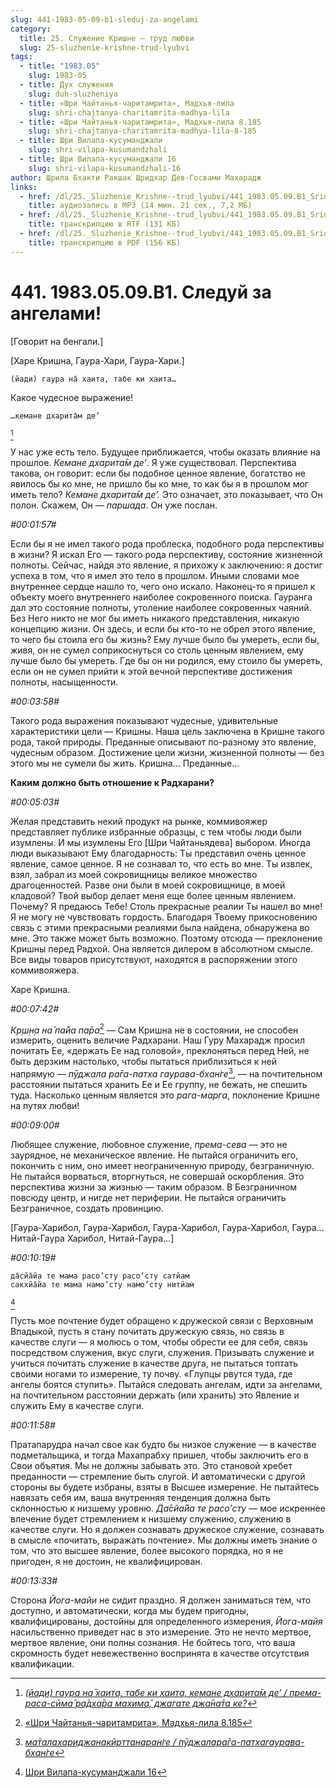 ```yaml
---
slug: 441-1983-05-09-b1-sleduj-za-angelami
category:
  title: 25. Служение Кришне — труд любви
  slug: 25-sluzhenie-krishne-trud-lyubvi
tags:
  - title: "1983.05"
    slug: 1983-05
  - title: Дух служения
    slug: duh-sluzheniya
  - title: «Шри Чайтанья-чаритамрита», Мадхья-лила
    slug: shri-chajtanya-charitamrita-madhya-lila
  - title: «Шри Чайтанья-чаритамрита», Мадхья-лила 8.185
    slug: shri-chajtanya-charitamrita-madhya-lila-8-185
  - title: Шри Вилапа-кусуманджали
    slug: shri-vilapa-kusumandzhali
  - title: Шри Вилапа-кусуманджали 16
    slug: shri-vilapa-kusumandzhali-16
author: Шрила Бхакти Ракшак Шридхар Дев-Госвами Махарадж
links:
  - href: /dl/25._Sluzhenie_Krishne--trud_lyubvi/441_1983.05.09.B1_SridharMj_Sleduy_za_angelami.mp3
    title: аудиозапись в MP3 (14 мин. 21 сек., 7,2 МБ)
  - href: /dl/25._Sluzhenie_Krishne--trud_lyubvi/441_1983.05.09.B1_SridharMj_Sleduy_za_angelami.rtf
    title: транскрипцию в RTF (131 КБ)
  - href: /dl/25._Sluzhenie_Krishne--trud_lyubvi/441_1983.05.09.B1_SridharMj_Sleduy_za_angelami.pdf
    title: транскрипцию в PDF (156 КБ)
---
```


# 441. 1983.05.09.B1. Следуй за ангелами!

[Говорит на бенгали.]

[Харе Кришна, Гаура-Хари, Гаура-Хари.]

    (йади) гаура на̄ хаита, табе ки хаита…

Какое чудесное выражение!

    …кемане дхарита̄м де’
[^_ftn1]

У нас уже есть тело. Будущее приближается, чтобы оказать влияние на прошлое. *Кемане дхарита̄м де’*. Я уже существовал. Перспектива такова, он говорит: если бы подобное ценное явление, богатство не явилось бы ко мне, не пришло бы ко мне, то как бы я в прошлом мог иметь тело? *Кемане дхарита̄м де’.* Это означает, это показывает, что Он полон. Скажем, Он — *паршада*. Он уже послан.

*#00:01:57#*

Если бы я не имел такого рода проблеска, подобного рода перспективы в жизни? Я искал Его — такого рода перспективу, состояние жизненной полноты. Сейчас, найдя это явление, я прихожу к заключению: я достиг успеха в том, что я имел это тело в прошлом. Иными словами мое внутреннее сердце нашло то, чего оно искало. Наконец-то я пришел к объекту моего внутреннего наиболее сокровенного поиска. Гауранга дал это состояние полноты, утоление наиболее сокровенных чаяний. Без Него никто не мог бы иметь никакого представления, никакую концепцию жизни. Он здесь, и если бы кто-то не обрел этого явление, то чего бы стоила его бы жизнь? Ему лучше было бы умереть, если бы, живя, он не сумел соприкоснуться со столь ценным явлением, ему лучше было бы умереть. Где бы он ни родился, ему стоило бы умереть, если он не сумел прийти к этой вечной перспективе достижения полноты, насыщенности.

*#00:03:58#*

Такого рода выражения показывают чудесные, удивительные характеристики цели — Кришны. Наша цель заключена в Кришне такого рода, такой природы. Преданные описывают по-разному это явление, чудесным образом. Достижение цели жизни, жизненной полноты — без этого мы не сумели бы жить. Кришна… Преданные…

**Каким должно быть отношение к Радхарани?**

*#00:05:03#*

Желая представить некий продукт на рынке, коммивояжер представляет публике избранные образцы, с тем чтобы люди были изумлены. И мы изумлены Его [Шри Чайтаньядева] выбором. Иногда люди выказывают Ему благодарность: Ты представил очень ценное явление, самое ценное. Я не сознавал то, что есть во мне. Ты извлек, взял, забрал из моей сокровищницы великое множество драгоценностей. Разве они были в моей сокровищнице, в моей кладовой? Твой выбор делает меня еще более ценным явлением. Почему? Я предаюсь Тебе! Столь прекрасные реалии Ты нашел во мне! Я не могу не чувствовать гордость. Благодаря Твоему прикосновению связь с этими прекрасными реалиями была найдена, обнаружена во мне. Это также может быть возможно. Поэтому отсюда — преклонение Кришны перед Радхой. Она является дилером в абсолютном смысле. Все виды товаров присутствуют, находятся в распоряжении этого коммивояжера.

Харе Кришна.

*#00:07:42#*

*Кр̣ш̣н̣а на̄ па̄йа па̄ра*[^_ftn2] — Сам Кришна не в состоянии, не способен измерить, оценить величие Радхарани. Наш Гуру Махарадж просил почитать Ее, «держать Ее над головой», преклоняться перед Ней, не быть дерзким настолько, чтобы пытаться приблизиться к ней напрямую — *пӯджала ра̄га-патха гаурава-бхан̇ге*[^_ftn3], — на почтительном расстоянии пытаться хранить Ее и Ее группу, не бежать, не спешить туда. Насколько ценным является это *рага-марга*, поклонение Кришне на путях любви!

*#00:09:00#*

Любящее служение, любовное служение, *према-сева* — это не заурядное, не механическое явление. Не пытайся ограничить его, покончить с ним, оно имеет неограниченную природу, безграничную. Не пытайся ворваться, вторгнуться, не совершай оскорбления. Это перспектива жизни за жизнью — таким образом. В Безграничном повсюду центр, и нигде нет периферии. Не пытайся ограничить Безграничное, создать провинцию.

[Гаура-Харибол, Гаура-Харибол, Гаура-Харибол, Гаура-Харибол, Гаура… Нитай-Гаура Харибол, Нитай-Гаура…]

*#00:10:19#*

    да̄сйа̄йа те мама расo’сту расo’сту сатйам
    сакхйа̄йа те мама намo’сту намo’сту нитйам̇
[^_ftn4]

Пусть мое почтение будет обращено к дружеской связи с Верховным Владыкой, пусть я стану почитать дружескую связь, но связь в качестве слуги — я молюсь о том, чтобы обрести ее для себя, связь посредством служения, вкус слуги, служения. Призывать служение и учиться почитать служение в качестве друга, не пытаться топтать своими ногами то измерение, ту почву. «Глупцы рвутся туда, где ангелы боятся ступить». Пытайся следовать ангелам, идти за ангелами, на почтительном расстоянии держать (или хранить) это Явление и служить Ему в качестве слуги.

*#00:11:58#*

Пратапарудра начал свое как будто бы низкое служение — в качестве подметальщика, и тогда Махапрабху пришел, чтобы заключить его в Свои объятия. Мы не должны забывать это. Это становой хребет преданности — стремление быть слугой. И автоматически с другой стороны вы будете избраны, взяты в Высшее измерение. Не пытайтесь навязать себя им, ваша внутренняя тенденция должна быть склонностью к низшему уровню. *Да̄сйа̄йа те расo’сту* — мое искреннее влечение будет стремлением к низшему служению, служению в качестве слуги. Но я должен сознавать дружеское служение, сознавать в смысле «почитать, выражать почтение». Мы должны иметь знание о том, что это высшее явление, более высокого порядка, но я не пригоден, я не достоин, не квалифицирован.

*#00:13:33#*

Сторона *Йога-майи* не сидит праздно. Я должен заниматься тем, что доступно, и автоматически, когда мы будем пригодны, квалифицированы, достойны для определенного измерения, *Йога-майя* насильственно приведет нас в это измерение. Это не нечто мертвое, мертвое явление, они полны сознания. Не бойтесь того, что ваша скромность будет невежественно воспринята в качестве отсутствия квалификации.



[^_ftn1]: [*(йади) гаура на̄ хаита, табе ки хаита, кемане дхарита̄м де’ / према-раса-сӣма̄ ра̄дха̄ра махима̄, джагате джа̄на̄та ке?*](../notes/shloka/jadi-gaura-na-haita-tabe.md)

[^_ftn2]: [«Шри Чайтанья-чаритамрита», Мадхья-лила 8.185](../notes/shri-chajtanya-charitamrita-madhya-lila/shri-chajtanya-charitamrita-madhya-lila-8-185.md)

[^_ftn3]: [*ма̄талахариджанакӣрттанаран̇ге / пӯджалара̄га-патхагаурава-бхан̇ге*](../notes/shloka/matalaharidzhanakjorttanarange-pudzhalaraga-pathagaurava-bhange.md)

[^_ftn4]: [Шри Вилапа-кусуманджали 16](../notes/shri-vilapa-kusumandzhali/shri-vilapa-kusumandzhali-16.md)
